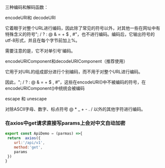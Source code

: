 三种编码和解码函数：

encodeURI和 decodeURI

它着眼于对整个URL进行编码，因此除了常见的符号以外，对其他一些在网址中有特殊含义的符号"; / ? : @ & = + $ , #"，也不进行编码。编码后，它输出符号的utf-8形式，并且在每个字节前加上%。

需要注意的是，它不对单引号’编码。

encodeURIComponent和decodeURIComponent（推荐使用）

它用于对URL的组成部分进行个别编码，而不用于对整个URL进行编码。

因此，"; / ? : @ & = + $ , #"，这些在encodeURI()中不被编码的符号，在encodeURIComponent()中统统会被编码

escape 和 unescape

对除ASCII字母、数字、标点符号 @ * _ + - . / 以外的其他字符进行编码。





###  在axios中get请求直接写params上会对中文自动加密

```js
export const ApiDemo = (parmas) =>{
 return  axios({
    url:'/api/v1',
    method:'get',
    params
 })
}
```

